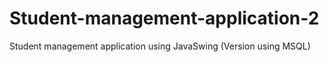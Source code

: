 # Student-management-application-2
Student management application using JavaSwing (Version using MSQL) 

